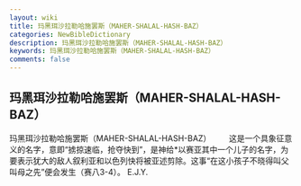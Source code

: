 ```yaml
---
layout: wiki
title: 玛黑珥沙拉勒哈施罢斯（MAHER-SHALAL-HASH-BAZ）
categories: NewBibleDictionary
description: 玛黑珥沙拉勒哈施罢斯（MAHER-SHALAL-HASH-BAZ）
keywords: 玛黑珥沙拉勒哈施罢斯（MAHER-SHALAL-HASH-BAZ）
comments: false
---
```


## 玛黑珥沙拉勒哈施罢斯（MAHER-SHALAL-HASH-BAZ）



玛黑珥沙拉勒哈施罢斯（MAHER-SHALAL-HASH-BAZ）
　　这是一个具象征意义的名字，意即“掳掠速临，抢夺快到”，是神给*以赛亚其中一个儿子的名字，为要表示犹大的敌人叙利亚和以色列快将被亚述剪除。这事“在这小孩子不晓得叫父叫母之先”便会发生（赛八3-4）。
E.J.Y.




